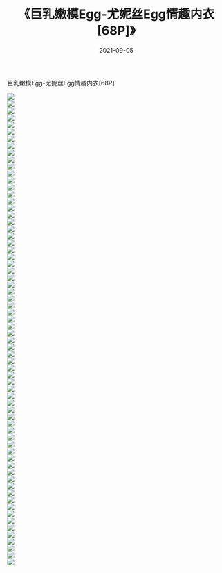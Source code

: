 ﻿---
layout: post
title:  《巨乳嫩模Egg-尤妮丝Egg情趣内衣[68P]》
date:   2021-09-05
img: http://pic.660000.xyz/1:/性感/2021/巨乳嫩模Egg-尤妮丝Egg情趣内衣[68P]/000.jpg
categories: [美女, 清纯, 唯美]
---

巨乳嫩模Egg-尤妮丝Egg情趣内衣[68P]

  ![](http://pic.660000.xyz/1:/性感/2021/巨乳嫩模Egg-尤妮丝Egg情趣内衣[68P]/001.jpg) <br> ![](http://pic.660000.xyz/1:/性感/2021/巨乳嫩模Egg-尤妮丝Egg情趣内衣[68P]/002.jpg) <br> ![](http://pic.660000.xyz/1:/性感/2021/巨乳嫩模Egg-尤妮丝Egg情趣内衣[68P]/003.jpg) <br> ![](http://pic.660000.xyz/1:/性感/2021/巨乳嫩模Egg-尤妮丝Egg情趣内衣[68P]/004.jpg) <br> ![](http://pic.660000.xyz/1:/性感/2021/巨乳嫩模Egg-尤妮丝Egg情趣内衣[68P]/005.jpg) <br> ![](http://pic.660000.xyz/1:/性感/2021/巨乳嫩模Egg-尤妮丝Egg情趣内衣[68P]/006.jpg) <br> ![](http://pic.660000.xyz/1:/性感/2021/巨乳嫩模Egg-尤妮丝Egg情趣内衣[68P]/007.jpg) <br> ![](http://pic.660000.xyz/1:/性感/2021/巨乳嫩模Egg-尤妮丝Egg情趣内衣[68P]/008.jpg) <br> ![](http://pic.660000.xyz/1:/性感/2021/巨乳嫩模Egg-尤妮丝Egg情趣内衣[68P]/009.jpg) <br> ![](http://pic.660000.xyz/1:/性感/2021/巨乳嫩模Egg-尤妮丝Egg情趣内衣[68P]/010.jpg) <br> ![](http://pic.660000.xyz/1:/性感/2021/巨乳嫩模Egg-尤妮丝Egg情趣内衣[68P]/011.jpg) <br> ![](http://pic.660000.xyz/1:/性感/2021/巨乳嫩模Egg-尤妮丝Egg情趣内衣[68P]/012.jpg) <br> ![](http://pic.660000.xyz/1:/性感/2021/巨乳嫩模Egg-尤妮丝Egg情趣内衣[68P]/013.jpg) <br> ![](http://pic.660000.xyz/1:/性感/2021/巨乳嫩模Egg-尤妮丝Egg情趣内衣[68P]/014.jpg) <br> ![](http://pic.660000.xyz/1:/性感/2021/巨乳嫩模Egg-尤妮丝Egg情趣内衣[68P]/015.jpg) <br> ![](http://pic.660000.xyz/1:/性感/2021/巨乳嫩模Egg-尤妮丝Egg情趣内衣[68P]/016.jpg) <br> ![](http://pic.660000.xyz/1:/性感/2021/巨乳嫩模Egg-尤妮丝Egg情趣内衣[68P]/017.jpg) <br> ![](http://pic.660000.xyz/1:/性感/2021/巨乳嫩模Egg-尤妮丝Egg情趣内衣[68P]/018.jpg) <br> ![](http://pic.660000.xyz/1:/性感/2021/巨乳嫩模Egg-尤妮丝Egg情趣内衣[68P]/019.jpg) <br> ![](http://pic.660000.xyz/1:/性感/2021/巨乳嫩模Egg-尤妮丝Egg情趣内衣[68P]/020.jpg) <br> ![](http://pic.660000.xyz/1:/性感/2021/巨乳嫩模Egg-尤妮丝Egg情趣内衣[68P]/021.jpg) <br> ![](http://pic.660000.xyz/1:/性感/2021/巨乳嫩模Egg-尤妮丝Egg情趣内衣[68P]/022.jpg) <br> ![](http://pic.660000.xyz/1:/性感/2021/巨乳嫩模Egg-尤妮丝Egg情趣内衣[68P]/023.jpg) <br> ![](http://pic.660000.xyz/1:/性感/2021/巨乳嫩模Egg-尤妮丝Egg情趣内衣[68P]/024.jpg) <br> ![](http://pic.660000.xyz/1:/性感/2021/巨乳嫩模Egg-尤妮丝Egg情趣内衣[68P]/025.jpg) <br> ![](http://pic.660000.xyz/1:/性感/2021/巨乳嫩模Egg-尤妮丝Egg情趣内衣[68P]/026.jpg) <br> ![](http://pic.660000.xyz/1:/性感/2021/巨乳嫩模Egg-尤妮丝Egg情趣内衣[68P]/027.jpg) <br> ![](http://pic.660000.xyz/1:/性感/2021/巨乳嫩模Egg-尤妮丝Egg情趣内衣[68P]/028.jpg) <br> ![](http://pic.660000.xyz/1:/性感/2021/巨乳嫩模Egg-尤妮丝Egg情趣内衣[68P]/029.jpg) <br> ![](http://pic.660000.xyz/1:/性感/2021/巨乳嫩模Egg-尤妮丝Egg情趣内衣[68P]/030.jpg) <br> ![](http://pic.660000.xyz/1:/性感/2021/巨乳嫩模Egg-尤妮丝Egg情趣内衣[68P]/031.jpg) <br> ![](http://pic.660000.xyz/1:/性感/2021/巨乳嫩模Egg-尤妮丝Egg情趣内衣[68P]/032.jpg) <br> ![](http://pic.660000.xyz/1:/性感/2021/巨乳嫩模Egg-尤妮丝Egg情趣内衣[68P]/033.jpg) <br> ![](http://pic.660000.xyz/1:/性感/2021/巨乳嫩模Egg-尤妮丝Egg情趣内衣[68P]/034.jpg) <br> ![](http://pic.660000.xyz/1:/性感/2021/巨乳嫩模Egg-尤妮丝Egg情趣内衣[68P]/035.jpg) <br> ![](http://pic.660000.xyz/1:/性感/2021/巨乳嫩模Egg-尤妮丝Egg情趣内衣[68P]/036.jpg) <br> ![](http://pic.660000.xyz/1:/性感/2021/巨乳嫩模Egg-尤妮丝Egg情趣内衣[68P]/037.jpg) <br> ![](http://pic.660000.xyz/1:/性感/2021/巨乳嫩模Egg-尤妮丝Egg情趣内衣[68P]/038.jpg) <br> ![](http://pic.660000.xyz/1:/性感/2021/巨乳嫩模Egg-尤妮丝Egg情趣内衣[68P]/039.jpg) <br> ![](http://pic.660000.xyz/1:/性感/2021/巨乳嫩模Egg-尤妮丝Egg情趣内衣[68P]/040.jpg) <br> ![](http://pic.660000.xyz/1:/性感/2021/巨乳嫩模Egg-尤妮丝Egg情趣内衣[68P]/041.jpg) <br> ![](http://pic.660000.xyz/1:/性感/2021/巨乳嫩模Egg-尤妮丝Egg情趣内衣[68P]/042.jpg) <br> ![](http://pic.660000.xyz/1:/性感/2021/巨乳嫩模Egg-尤妮丝Egg情趣内衣[68P]/043.jpg) <br> ![](http://pic.660000.xyz/1:/性感/2021/巨乳嫩模Egg-尤妮丝Egg情趣内衣[68P]/044.jpg) <br> ![](http://pic.660000.xyz/1:/性感/2021/巨乳嫩模Egg-尤妮丝Egg情趣内衣[68P]/045.jpg) <br> ![](http://pic.660000.xyz/1:/性感/2021/巨乳嫩模Egg-尤妮丝Egg情趣内衣[68P]/046.jpg) <br> ![](http://pic.660000.xyz/1:/性感/2021/巨乳嫩模Egg-尤妮丝Egg情趣内衣[68P]/047.jpg) <br> ![](http://pic.660000.xyz/1:/性感/2021/巨乳嫩模Egg-尤妮丝Egg情趣内衣[68P]/048.jpg) <br> ![](http://pic.660000.xyz/1:/性感/2021/巨乳嫩模Egg-尤妮丝Egg情趣内衣[68P]/049.jpg) <br> ![](http://pic.660000.xyz/1:/性感/2021/巨乳嫩模Egg-尤妮丝Egg情趣内衣[68P]/050.jpg) <br> ![](http://pic.660000.xyz/1:/性感/2021/巨乳嫩模Egg-尤妮丝Egg情趣内衣[68P]/051.jpg) <br> ![](http://pic.660000.xyz/1:/性感/2021/巨乳嫩模Egg-尤妮丝Egg情趣内衣[68P]/052.jpg) <br> ![](http://pic.660000.xyz/1:/性感/2021/巨乳嫩模Egg-尤妮丝Egg情趣内衣[68P]/053.jpg) <br> ![](http://pic.660000.xyz/1:/性感/2021/巨乳嫩模Egg-尤妮丝Egg情趣内衣[68P]/054.jpg) <br> ![](http://pic.660000.xyz/1:/性感/2021/巨乳嫩模Egg-尤妮丝Egg情趣内衣[68P]/055.jpg) <br> ![](http://pic.660000.xyz/1:/性感/2021/巨乳嫩模Egg-尤妮丝Egg情趣内衣[68P]/056.jpg) <br> ![](http://pic.660000.xyz/1:/性感/2021/巨乳嫩模Egg-尤妮丝Egg情趣内衣[68P]/057.jpg) <br> ![](http://pic.660000.xyz/1:/性感/2021/巨乳嫩模Egg-尤妮丝Egg情趣内衣[68P]/058.jpg) <br> ![](http://pic.660000.xyz/1:/性感/2021/巨乳嫩模Egg-尤妮丝Egg情趣内衣[68P]/059.jpg) <br> ![](http://pic.660000.xyz/1:/性感/2021/巨乳嫩模Egg-尤妮丝Egg情趣内衣[68P]/060.jpg) <br> ![](http://pic.660000.xyz/1:/性感/2021/巨乳嫩模Egg-尤妮丝Egg情趣内衣[68P]/061.jpg) <br> ![](http://pic.660000.xyz/1:/性感/2021/巨乳嫩模Egg-尤妮丝Egg情趣内衣[68P]/062.jpg) <br> ![](http://pic.660000.xyz/1:/性感/2021/巨乳嫩模Egg-尤妮丝Egg情趣内衣[68P]/063.jpg) <br> ![](http://pic.660000.xyz/1:/性感/2021/巨乳嫩模Egg-尤妮丝Egg情趣内衣[68P]/064.jpg) <br> ![](http://pic.660000.xyz/1:/性感/2021/巨乳嫩模Egg-尤妮丝Egg情趣内衣[68P]/065.jpg) <br> ![](http://pic.660000.xyz/1:/性感/2021/巨乳嫩模Egg-尤妮丝Egg情趣内衣[68P]/066.jpg) <br> ![](http://pic.660000.xyz/1:/性感/2021/巨乳嫩模Egg-尤妮丝Egg情趣内衣[68P]/067.jpg) <br> ![](http://pic.660000.xyz/1:/性感/2021/巨乳嫩模Egg-尤妮丝Egg情趣内衣[68P]/068.jpg) <br>